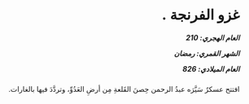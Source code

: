 <h1 dir="rtl">غزو الفرنجة .</h1>

<h5 dir="rtl">العام الهجري:  210

الشهر القمري: رمضان

العام الميلادي: 826</h5>

<p dir="rtl">افتتح عسكرٌ سَيَّرَه عبدُ الرحمن حِصنَ القَلعةِ مِن أرضِ العَدُوِّ، وتردَّدَ فيها بالغارات.</p></br>
